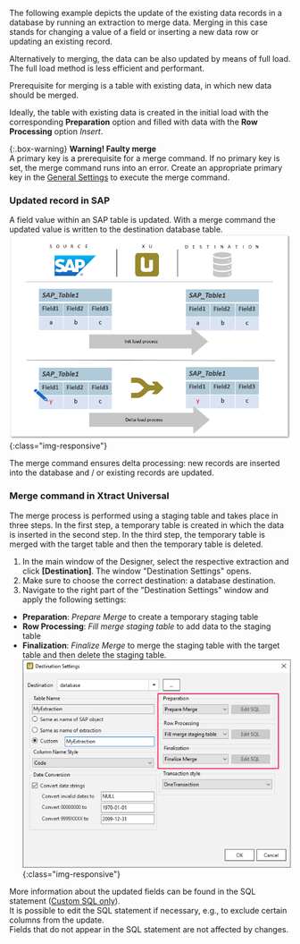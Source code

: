 The following example depicts the update of the existing data records in a database by running an extraction to merge data. Merging in this case stands for changing a value of a field or inserting a new data row or updating an existing record. 

Alternatively to merging, the data can be also updated by means of full load. The full load method is less efficient and performant.

Prerequisite for merging is a table with existing data, in which new data should be merged.

Ideally, the table with existing data is created in the initial load with the corresponding **Preparation** option and filled with data with the **Row Processing** option *Insert*.

{:.box-warning}
**Warning! Faulty merge** <br>
A primary key is a prerequisite for a merge command. If no primary key is set, the merge command runs into an error.
Create an appropriate primary key in the [General Settings](../../advanced-techniques/general-settings#primary-key-tab) to execute the merge command.

### Updated record in SAP
A field value within an SAP table is updated. With a merge command the updated value is written to the destination database table.<br>
![Update-Merge-Example-Data](/img/content/xu/merge_db_scheme.png){:class="img-responsive"}

The merge command ensures delta processing: new records are inserted into the database and / or existing records are updated. <br>

### Merge command in Xtract Universal
The merge process is performed using a staging table and takes place in three steps.
In the first step, a temporary table is created in which the data is inserted in the second step.
In the third step, the temporary table is merged with the target table and then the temporary table is deleted.

1. In the main window of the Designer, select the respective extraction and click **[Destination]**. The window "Destination Settings" opens.
2. Make sure to choose the correct destination: a database destination. 
3. Navigate to the right part of the "Destination Settings" window and apply the following settings:
- **Preparation**: *Prepare Merge* to create a temporary staging table
- **Row Processing**: *Fill merge staging table* to add data to the staging table
- **Finalization**: *Finalize Merge* to merge the staging table with the target table and then delete the staging table.
![Extraction-Specific-Settings-Merge-Makt](/img/content/xu/destination_data_merge.png){:class="img-responsive"}

More information about the updated fields can be found in the SQL statement ([Custom SQL only](https://help.theobald-software.com/en/xtract-universal/xu-destinations/microsoft-sql-server/sql-server-custom-sql)).<br>
It is possible to edit the SQL statement if necessary, e.g., to exclude certain columns from the update.<br>
Fields that do not appear in the SQL statement are not affected by changes.
